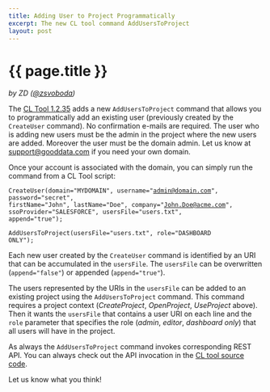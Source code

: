 ```yaml
---
title: Adding User to Project Programmatically
excerpt: The new CL tool command AddUsersToProject
layout: post
---
```


# {{ page.title }}
_by ZD ([@zsvoboda](http://twitter.com/#!zsvoboda))_

The [CL Tool 1.2.35](https://github.com/gooddata/GoodData-CL/downloads) adds a new <code>AddUsersToProject</code> command that allows you to programmatically add an existing user (previously created by the <code>CreateUser</code> command). No confirmation e-mails are required. The user who is adding new users must be the admin in the project where the new users are added. Moreover the user must be the domain admin. Let us know at <a href="mailto:support@gooddata.com">support@gooddata.com</a> if you need your own domain.

Once your account is associated with the domain, you can simply run the command from a CL Tool script:

<code>CreateUser(domain="MYDOMAIN", username="admin@domain.com", password="secret", firstName="John", lastName="Doe", company="John.Doe@acme.com", ssoProvider="SALESFORCE", usersFile="users.txt", append="true");</code> 

<code>AddUsersToProject(usersFile="users.txt", role="DASHBOARD ONLY");</code> 

Each new user created by the <code>CreateUser</code> command is identified by an URI that can be accumulated in the <code>usersFile</code>. The <code>usersFile</code> can be overwritten (<code>append="false"</code>) or appended (<code>append="true"</code>).

The users represented by the URIs in the <code>usersFile</code> can be added to an existing project using the <code>AddUsersToProject</code> command. This command requires a project context (_CreateProject_, _OpenProject_, _UseProject_ above). Then it wants the <code>usersFile</code> that contains a user URI on each line and the <code>role</code> parameter that specifies the role (_admin_, _editor_, _dashboard only_) that all users will have in the project. 

As always the <code>AddUsersToProject</code> command invokes corresponding REST API. You can always check out the API invocation in the [CL tool source code](https://github.com/gooddata/GoodData-CL/blob/master/backend/src/main/java/com/gooddata/integration/rest/GdcRESTApiWrapper.java).

Let us know what you think!